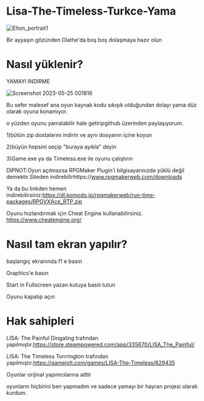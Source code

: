 # Lisa-The-Timeless-Turkce-Yama
![Elton_portrait1](https://github.com/BeytullahEvmek/Lisa-The-Timeless-Turkce-Yama/assets/130393344/5fc52cec-c55e-4824-8019-8d1904b86ca0)

Bir ayyaşın gözünden Olathe'da boş boş dolaşmaya hazır olun

# Nasıl yüklenir?
YAMAYI INDIRME

![Screenshot 2023-05-25 001816](https://github.com/BeytullahEvmek/Lisa-The-Timeless-Turkce-Yama/assets/130393344/fc352978-cffd-44e3-941b-dd3d50ccbac7)

Bu sefer malesef ana oyun kaynak kodu sıkışık olduğundan dolayı yama düz olarak oyuna konamıyor.

o yüzden oyunu yamalabilir hale getiripgithub üzerinden paylaşıyorum.

1)bütün zip dostalarını indirin ve aynı dosyanın içine koyun

2)büyün hepsini seçip "buraya ayıkla" deyin

3)Game.exe ya da Timeless.exe ile oyunu çalıştırın

DIPNOT:Oyun açılmazsa RPGMaker Plugin'i bilgisayarınızda yüklü değil demektir.Siteden indirebilirhttps://www.rpgmakerweb.com/downloads

Ya da bu linkden hemen indirebilirsiniz:https://dl.komodo.jp/rpgmakerweb/run-time-packages/RPGVXAce_RTP.zip

Oyunu hızlandırmak için Cheat Engine kullanabilirsiniz. https://www.cheatengine.org/

# Nasıl tam ekran yapılır?
başlangıç ekranında f1 e basın

Graphics'e basın

Start in Fullscreen yazan kutuya basılı tutun

Oyunu kapatıp açın

# Hak sahipleri

LISA: The Painful Dingaling trafından yapılmıştır.https://store.steampowered.com/app/335670/LISA_The_Painful/

LISA: The Timeless Torrrington trafından yapılmıştır.https://gamejolt.com/games/LISA-The-Timeless/629435

Oyunlar orijinal yapımcılarına aittir

oyunların hiçbirini ben yapmadım ve sadece yamayı bir hayran projesi olarak kurdum.
